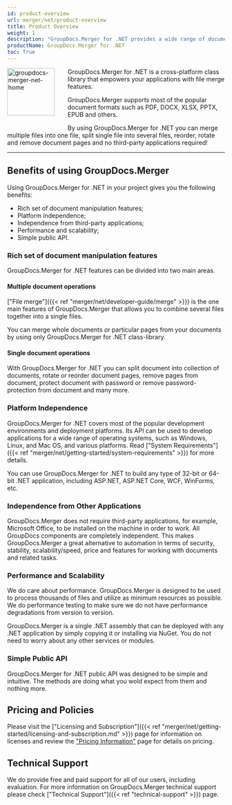 ```yaml
---
id: product-overview
url: merger/net/product-overview
title: Product Overview
weight: 1
description: "GroupDocs.Merger for .NET provides a wide range of document manipulation features - merge multiple files into one file, split single file to separate files, reorder, rotate and remove document pages without third-party tools."
productName: GroupDocs.Merger for .NET
toc: True
---
```


<img src="merger/net/images/home.png" alt="groupdocs-merger-net-home" align="left" style="width:110px; margin: 0 30px 30px 0"/>

GroupDocs.Merger for .NET is a cross-platform class library that empowers your applications with file merge features.

GroupDocs.Merger supports most of the popular document formats such as PDF, DOCX, XLSX, PPTX, EPUB and others.

By using GroupDocs.Merger for .NET you can merge multiple files into one file, split single file into several files, reorder, rotate and remove document pages  and no third-party applications required!

------

## Benefits of using GroupDocs.Merger

Using GroupDocs.Merger for .NET in your project gives you the following benefits:

- Rich set of document manipulation features;
- Platform independence;
- Independence from third-party applications;
- Performance and scalability;
- Simple public API.

### Rich set of document manipulation features

GroupDocs.Merger for .NET features can be divided into two main areas.

#### Multiple document operations

["File merge"]({{< ref "merger/net/developer-guide/merge" >}}) is the one main features of GroupDocs.Merger that allows you to combine several files together into a single files.

You can merge whole documents or particular pages from your documents by using only GroupDocs.Merger for .NET class-library.

#### Single document operations

With GroupDocs.Merger for .NET you can split document into collection of documents, rotate or reorder document pages, remove pages from document, protect document with password or remove password-protection from document and many more.

### Platform Independence

GroupDocs.Merger for .NET covers most of the popular development environments and deployment platforms. Its API can be used to develop applications for a wide range of operating systems, such as Windows, Linux, and Mac OS, and various platforms. Read ["System Requirements"]({{< ref "merger/net/getting-started/system-requirements" >}}) for more details.

You can use GroupDocs.Merger for .NET to build any type of 32-bit or 64-bit .NET application, including ASP.NET, ASP.NET Core, WCF, WinForms, etc.

### Independence from Other Applications

GroupDocs.Merger does not require third-party applications, for example, Microsoft Office, to be installed on the machine in order to work. All GroupDocs components are completely independent. This makes GroupDocs.Merger a great alternative to automation in terms of security, stability, scalability/speed, price and features for working with documents and related tasks.

### Performance and Scalability

We do care about performance. GroupDocs.Merger is designed to be used to process thousands of files and utilize as minimum resources as possible. We do performance testing to make sure we do not have performance degradations from version to version.

GroupDocs.Merger is a single .NET assembly that can be deployed with any .NET application by simply copying it or installing via NuGet. You do not need to worry about any other services or modules.

### Simple Public API

GroupDocs.Merger for .NET public API was designed to be simple and intuitive. The methods are doing what you wold expect from them and nothing more.

## Pricing and Policies

Please visit the ["Licensing and Subscription"]({{< ref "merger/net/getting-started/licensing-and-subscription.md" >}}) page for information on licenses and review the ["Pricing Information"](https://purchase.groupdocs.com/pricing/merger/net) page for details on pricing.

## Technical Support

We do provide free and paid support for all of our users, including evaluation. For more information on GroupDocs.Merger technical support please check ["Technical Support"]({{< ref "technical-support" >}}) page.
